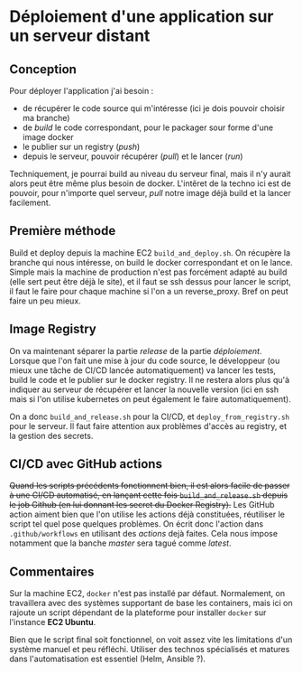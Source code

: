 # Déploiement d'une application sur un serveur distant

## Conception

Pour déployer l'application j'ai besoin :
- de récupérer le code source qui m'intéresse (ici je dois pouvoir choisir ma branche)
- de *build* le code correspondant, pour le packager sour forme d'une image docker
- le publier sur un registry (*push*)
- depuis le serveur, pouvoir récupérer (*pull*) et le lancer (*run*)

Techniquement, je pourrai build au niveau du serveur final, mais il n'y aurait alors peut être même plus besoin de docker. L'intêret de la techno ici est de pouvoir, pour n'importe quel serveur, *pull* notre image déjà build et la lancer facilement.

## Première méthode

Build et deploy depuis la machine EC2 `build_and_deploy.sh`.
On récupère la branche qui nous intéresse, on build le docker correspondant et on le lance. Simple mais la machine de production n'est pas forcément adapté au build (elle sert peut être déjà le site), et il faut se ssh dessus pour lancer le script, il faut le faire pour chaque machine si l'on a un reverse_proxy. Bref on peut faire un peu mieux.

## Image Registry

On va maintenant séparer la partie *release* de la partie *déploiement*. Lorsque que l'on fait une mise à jour du code source, le développeur (ou mieux une tâche de CI/CD lancée automatiquement) va lancer les tests, build le code et le publier sur le docker registry. Il ne restera alors plus qu'à indiquer au serveur de récupérer et lancer la nouvelle version (ici en ssh mais si l'on utilise kubernetes on peut également le faire automatiquement).

On a donc `build_and_release.sh` pour la CI/CD, et `deploy_from_registry.sh` pour le serveur. Il faut faire attention aux problèmes d'accès au registry, et la gestion des secrets.

## CI/CD avec GitHub actions

~~Quand les scripts précédents fonctionnent bien, il est alors facile de passer à une CI/CD automatisé, en lançant cette fois `build_and_release.sh` depuis le job Github (en lui donnant les secret du Docker Registry).~~
Les GitHub action aiment bien que l'on utilise les actions déjà constituées, réutiliser le script tel quel pose quelques problèmes. On écrit donc l'action dans `.github/workflows` en utilisant des *actions* dejà faites. Cela nous impose notamment que la banche *master* sera tagué comme *latest*.

## Commentaires

Sur la machine EC2, `docker` n'est pas installé par défaut. Normalement, on travaillera avec des systèmes supportant de base les containers, mais ici on rajoute un script dépendant de la plateforme pour installer `docker` sur l'instance **EC2 Ubuntu**.

Bien que le script final soit fonctionnel, on voit assez vite les limitations d'un système manuel et peu réfléchi. Utiliser des technos spécialisés et matures dans l'automatisation est essentiel (Helm, Ansible ?).
